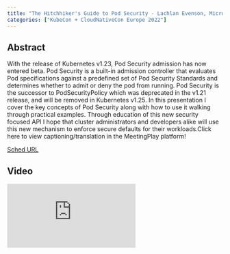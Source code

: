 ```yaml
---
title: "The Hitchhiker's Guide to Pod Security - Lachlan Evenson, Microsoft"
categories: ["KubeCon + CloudNativeCon Europe 2022"]
---
```


## Abstract

With the release of Kubernetes v1.23, Pod Security admission has now entered beta. Pod Security is a built-in admission controller that evaluates Pod specifications against a predefined set of Pod Security Standards and determines whether to admit or deny the pod from running. Pod Security is the successor to PodSecurityPolicy which was deprecated in the v1.21 release, and will be removed in Kubernetes v1.25. In this presentation I cover the key concepts of Pod Security along with how to use it walking through practical examples. Through education of this new security focused API I hope that cluster administrators and developers alike will use this new mechanism to enforce secure defaults for their workloads.Click here to view captioning/translation in the MeetingPlay platform!

[Sched URL](https://kccnceu2022.sched.com/event/6970e2cd9540e3a74ad55dd4fe83c1b9)

## Video

<iframe src="https://www.youtube.com/embed/gcz5VsvOYmI" frameborder="0" allow="accelerometer; autoplay; encrypted-media; gyroscope; picture-in-picture" allowfullscreen></iframe>
